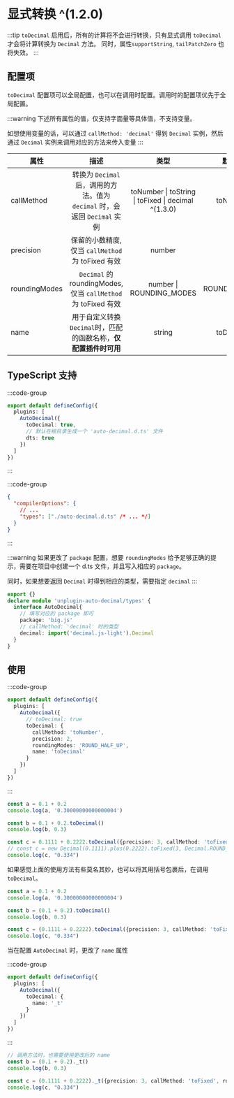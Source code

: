 # 显式转换 ^(1.2.0)

:::tip
`toDecimal` 启用后，所有的计算将不会进行转换，只有显式调用 `toDecimal` 才会将计算转换为 `Decimal` 方法。
同时，属性`supportString`, `tailPatchZero` 也将失效。
:::

## 配置项
`toDecimal` 配置项可以全局配置，也可以在调用时配置。调用时的配置项优先于全局配置。

:::warning
下述所有属性的值，仅支持字面量等具体值，不支持变量。

如想使用变量的话，可以通过 `callMethod: 'decimal'` 得到 `Decimal` 实例，然后通过 `Decimal` 实例来调用对应的方法来传入变量
:::

| 属性               | 描述                  | 类型     | 默认值     | 
| ----------------  | :-------------------: | :------: |:------: |
| callMethod | 转换为 `Decimal` 后，调用的方法。值为 `decimal` 时，会返回 `Decimal` 实例 | toNumber \| toString \| toFixed \| decimal ^(1.3.0) | toNumber | 
| precision | 保留的小数精度, 仅当 `callMethod` 为 toFixed 有效 | number | 2 |
| roundingModes | `Decimal` 的 roundingModes, 仅当 `callMethod` 为 toFixed 有效 | number \| ROUNDING_MODES | ROUND_HALF_UP |
| name | 用于自定义转换 `Decimal`时，匹配的函数名称，**仅配置插件时可用** | string  | toDecimal |

## TypeScript 支持

:::code-group

```ts [vite.config.ts]
export default defineConfig({
  plugins: [
    AutoDecimal({
      toDecimal: true,
      // 默认在根目录生成一个 'auto-decimal.d.ts' 文件
      dts: true
    })
  ]
})
```
:::

:::code-group

```json [tsconfig.json]
{
  "compilerOptions": {
    // ...
    "types": ["./auto-decimal.d.ts" /* ... */]
  }
}
```
:::

:::warning
如果更改了 `package` 配置，想要 `roundingModes` 给予足够正确的提示，需要在项目中创建一个 d.ts 文件，并且写入相应的 `package`。

同时，如果想要返回 `Decimal` 时得到相应的类型，需要指定 `decimal`
:::
```ts
export {}
declare module 'unplugin-auto-decimal/types' {
  interface AutoDecimal{
    // 填写对应的 package 即可
    package: 'big.js'
    // callMethod: 'decimal' 时的类型
    decimal: import('decimal.js-light').Decimal
  }
}
```

## 使用
:::code-group
```ts [vite.config.ts]
export default defineConfig({
  plugins: [
    AutoDecimal({
      // toDecimal: true
      toDecimal: { 
        callMethod: 'toNumber', 
        precision: 2, 
        roundingModes: 'ROUND_HALF_UP',
        name: 'toDecimal'
      }
    })
  ]
})
```
:::
```ts
const a = 0.1 + 0.2
console.log(a, '0.30000000000000004')

const b = 0.1 + 0.2.toDecimal()
console.log(b, 0.3)

const c = 0.1111 + 0.2222.toDecimal({precision: 3, callMethod: 'toFixed', roundingModes: 'ROUND_UP'})
// const c = new Decimal(0.1111).plus(0.2222).toFixed(3, Decimal.ROUND_UP)
console.log(c, "0.334")
```

如果感觉上面的使用方法有些莫名其妙，也可以将其用括号包裹后，在调用 `toDecimal`。
```ts
const a = 0.1 + 0.2
console.log(a, '0.30000000000000004')

const b = (0.1 + 0.2).toDecimal()
console.log(b, 0.3)

const c = (0.1111 + 0.2222).toDecimal({precision: 3, callMethod: 'toFixed', roundingModes: 'ROUND_UP'})
console.log(c, "0.334")
```

当在配置 `AutoDecimal` 时，更改了 `name` 属性

:::code-group
```ts [vite.config.ts] {5}
export default defineConfig({
  plugins: [
    AutoDecimal({
      toDecimal: { 
        name: '_t'
      }
    })
  ]
})
```
:::
```ts
// 调用方法时，也需要使用更改后的 name
const b = (0.1 + 0.2)._t()
console.log(b, 0.3)

const c = (0.1111 + 0.2222)._t({precision: 3, callMethod: 'toFixed', roundingModes: 'ROUND_UP'})
console.log(c, "0.334")
```